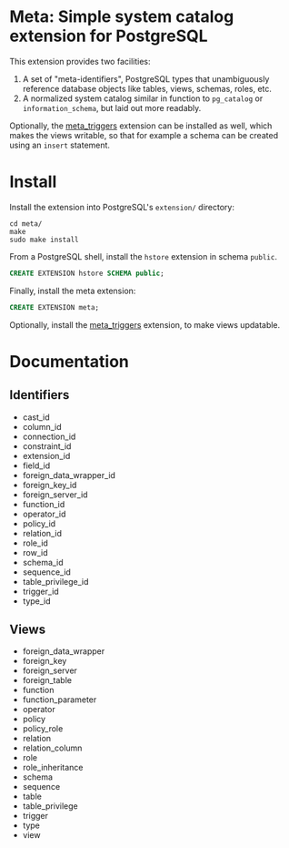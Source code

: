 # Meta: Simple system catalog extension for PostgreSQL

This extension provides two facilities:

1. A set of "meta-identifiers", PostgreSQL types that unambiguously reference database objects like tables, views, schemas, roles, etc.
2. A normalized system catalog similar in function to `pg_catalog` or `information_schema`, but laid out more readably.

Optionally, the [meta_triggers](https://github.com/aquametalabs/meta_triggers) extension can be installed as well, which makes the views writable, so that for example a schema can be created using an `insert` statement.

# Install

Install the extension into PostgreSQL's `extension/` directory:
```shell
cd meta/
make
sudo make install
```

From a PostgreSQL shell, install the `hstore` extension in schema `public`.

```sql
CREATE EXTENSION hstore SCHEMA public;
```

Finally, install the meta extension:
```sql
CREATE EXTENSION meta;
```

Optionally, install the [meta_triggers](https://github.com/aquametalabs/meta_triggers) extension, to make views updatable.

# Documentation

## Identifiers

- cast_id
- column_id
- connection_id
- constraint_id
- extension_id
- field_id
- foreign_data_wrapper_id
- foreign_key_id
- foreign_server_id
- function_id
- operator_id
- policy_id
- relation_id
- role_id
- row_id
- schema_id
- sequence_id
- table_privilege_id
- trigger_id
- type_id

## Views

- foreign_data_wrapper
- foreign_key
- foreign_server
- foreign_table
- function
- function_parameter
- operator
- policy
- policy_role
- relation
- relation_column
- role
- role_inheritance
- schema
- sequence
- table
- table_privilege
- trigger
- type
- view

